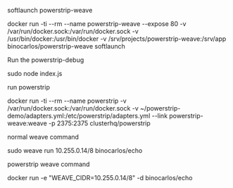 softlaunch powerstrip-weave

docker run -ti --rm --name powerstrip-weave     --expose 80     -v /var/run/docker.sock:/var/run/docker.sock     -v /usr/bin/docker:/usr/bin/docker     -v /srv/projects/powerstrip-weave:/srv/app     binocarlos/powerstrip-weave softlaunch

Run the powerstrip-debug

sudo node index.js



run powerstrip


docker run -ti --rm --name powerstrip   -v /var/run/docker.sock:/var/run/docker.sock   -v ~/powerstrip-demo/adapters.yml:/etc/powerstrip/adapters.yml   --link powerstrip-weave:weave   -p 2375:2375   clusterhq/powerstrip


normal weave command


sudo weave run 10.255.0.14/8 binocarlos/echo


powerstrip weave command

docker run -e "WEAVE_CIDR=10.255.0.14/8" -d binocarlos/echo